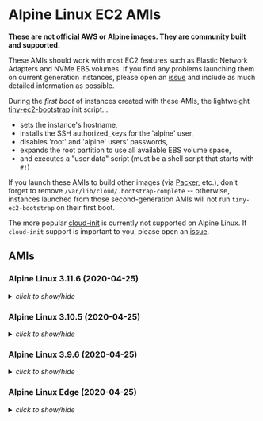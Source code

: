 # Alpine Linux EC2 AMIs

**These are not official AWS or Alpine images.  They are community built and
supported.**

These AMIs should work with most EC2 features such as Elastic Network Adapters
and NVMe EBS volumes.  If you find any problems launching them on current
generation instances, please open an [issue](https://github.com/mcrute/alpine-ec2-ami/issues)
and include as much detailed information as possible.

During the *first boot* of instances created with these AMIs, the lightweight
[tiny-ec2-bootstrap](https://github.com/mcrute/tiny-ec2-bootstrap) init
script...
- sets the instance's hostname,
- installs the SSH authorized_keys for the 'alpine' user,
- disables 'root' and 'alpine' users' passwords,
- expands the root partition to use all available EBS volume space,
- and executes a "user data" script (must be a shell script that starts with `#!`)

If you launch these AMIs to build other images (via [Packer](https://packer.io),
etc.), don't forget to remove `/var/lib/cloud/.bootstrap-complete` --
otherwise, instances launched from those second-generation AMIs will not run
`tiny-ec2-bootstrap` on their first boot.

The more popular [cloud-init](https://cloudinit.readthedocs.io/en/latest/)
is currently not supported on Alpine Linux.  If `cloud-init` support is
important to you, please open an [issue](https://github.com/mcrute/alpine-ec2-ami/issues).

## AMIs

### Alpine Linux 3.11.6 (2020-04-25)
<details><summary><i>click to show/hide</i></summary><p>

| Region | alpine-ami-3.11.6-x86_64-r0 |
| ------ | --- |
| ap-northeast-1 | [ami-04dd34605aba7ce11](https://ap-northeast-1.console.aws.amazon.com/ec2/home#Images:visibility=public-images;imageId=ami-04dd34605aba7ce11) ([launch](https://ap-northeast-1.console.aws.amazon.com/ec2/home#launchAmi=ami-04dd34605aba7ce11)) |
| ap-northeast-2 | [ami-0fd25bd139c05812d](https://ap-northeast-2.console.aws.amazon.com/ec2/home#Images:visibility=public-images;imageId=ami-0fd25bd139c05812d) ([launch](https://ap-northeast-2.console.aws.amazon.com/ec2/home#launchAmi=ami-0fd25bd139c05812d)) |
| ap-south-1 | [ami-08437e8244154999a](https://ap-south-1.console.aws.amazon.com/ec2/home#Images:visibility=public-images;imageId=ami-08437e8244154999a) ([launch](https://ap-south-1.console.aws.amazon.com/ec2/home#launchAmi=ami-08437e8244154999a)) |
| ap-southeast-1 | [ami-04a63840be47a0816](https://ap-southeast-1.console.aws.amazon.com/ec2/home#Images:visibility=public-images;imageId=ami-04a63840be47a0816) ([launch](https://ap-southeast-1.console.aws.amazon.com/ec2/home#launchAmi=ami-04a63840be47a0816)) |
| ap-southeast-2 | [ami-07be0b72172a63df3](https://ap-southeast-2.console.aws.amazon.com/ec2/home#Images:visibility=public-images;imageId=ami-07be0b72172a63df3) ([launch](https://ap-southeast-2.console.aws.amazon.com/ec2/home#launchAmi=ami-07be0b72172a63df3)) |
| ca-central-1 | [ami-013d1db5df4ad7d4a](https://ca-central-1.console.aws.amazon.com/ec2/home#Images:visibility=public-images;imageId=ami-013d1db5df4ad7d4a) ([launch](https://ca-central-1.console.aws.amazon.com/ec2/home#launchAmi=ami-013d1db5df4ad7d4a)) |
| eu-central-1 | [ami-03bc1e4d4bf636895](https://eu-central-1.console.aws.amazon.com/ec2/home#Images:visibility=public-images;imageId=ami-03bc1e4d4bf636895) ([launch](https://eu-central-1.console.aws.amazon.com/ec2/home#launchAmi=ami-03bc1e4d4bf636895)) |
| eu-north-1 | [ami-03830331da71d3b6a](https://eu-north-1.console.aws.amazon.com/ec2/home#Images:visibility=public-images;imageId=ami-03830331da71d3b6a) ([launch](https://eu-north-1.console.aws.amazon.com/ec2/home#launchAmi=ami-03830331da71d3b6a)) |
| eu-west-1 | [ami-0a3bf003cc0e5cbaf](https://eu-west-1.console.aws.amazon.com/ec2/home#Images:visibility=public-images;imageId=ami-0a3bf003cc0e5cbaf) ([launch](https://eu-west-1.console.aws.amazon.com/ec2/home#launchAmi=ami-0a3bf003cc0e5cbaf)) |
| eu-west-2 | [ami-0dcb13d7ab5820ac0](https://eu-west-2.console.aws.amazon.com/ec2/home#Images:visibility=public-images;imageId=ami-0dcb13d7ab5820ac0) ([launch](https://eu-west-2.console.aws.amazon.com/ec2/home#launchAmi=ami-0dcb13d7ab5820ac0)) |
| eu-west-3 | [ami-043d77b850fc69cff](https://eu-west-3.console.aws.amazon.com/ec2/home#Images:visibility=public-images;imageId=ami-043d77b850fc69cff) ([launch](https://eu-west-3.console.aws.amazon.com/ec2/home#launchAmi=ami-043d77b850fc69cff)) |
| sa-east-1 | [ami-0056de88b2ebc5071](https://sa-east-1.console.aws.amazon.com/ec2/home#Images:visibility=public-images;imageId=ami-0056de88b2ebc5071) ([launch](https://sa-east-1.console.aws.amazon.com/ec2/home#launchAmi=ami-0056de88b2ebc5071)) |
| us-east-1 | [ami-0da684cce2ab4aadb](https://us-east-1.console.aws.amazon.com/ec2/home#Images:visibility=public-images;imageId=ami-0da684cce2ab4aadb) ([launch](https://us-east-1.console.aws.amazon.com/ec2/home#launchAmi=ami-0da684cce2ab4aadb)) |
| us-east-2 | [ami-014d15ba809c1e48f](https://us-east-2.console.aws.amazon.com/ec2/home#Images:visibility=public-images;imageId=ami-014d15ba809c1e48f) ([launch](https://us-east-2.console.aws.amazon.com/ec2/home#launchAmi=ami-014d15ba809c1e48f)) |
| us-west-1 | [ami-05f659e5fe3528bbd](https://us-west-1.console.aws.amazon.com/ec2/home#Images:visibility=public-images;imageId=ami-05f659e5fe3528bbd) ([launch](https://us-west-1.console.aws.amazon.com/ec2/home#launchAmi=ami-05f659e5fe3528bbd)) |
| us-west-2 | [ami-0380e01590d421d3e](https://us-west-2.console.aws.amazon.com/ec2/home#Images:visibility=public-images;imageId=ami-0380e01590d421d3e) ([launch](https://us-west-2.console.aws.amazon.com/ec2/home#launchAmi=ami-0380e01590d421d3e)) |

</p></details>

### Alpine Linux 3.10.5 (2020-04-25)
<details><summary><i>click to show/hide</i></summary><p>

| Region | alpine-ami-3.10.5-x86_64-r0 |
| ------ | --- |
| ap-northeast-1 | [ami-043d40c880c7a176b](https://ap-northeast-1.console.aws.amazon.com/ec2/home#Images:visibility=public-images;imageId=ami-043d40c880c7a176b) ([launch](https://ap-northeast-1.console.aws.amazon.com/ec2/home#launchAmi=ami-043d40c880c7a176b)) |
| ap-northeast-2 | [ami-0595dc50c0f0e23f7](https://ap-northeast-2.console.aws.amazon.com/ec2/home#Images:visibility=public-images;imageId=ami-0595dc50c0f0e23f7) ([launch](https://ap-northeast-2.console.aws.amazon.com/ec2/home#launchAmi=ami-0595dc50c0f0e23f7)) |
| ap-south-1 | [ami-0c8a22fa0ee90c07a](https://ap-south-1.console.aws.amazon.com/ec2/home#Images:visibility=public-images;imageId=ami-0c8a22fa0ee90c07a) ([launch](https://ap-south-1.console.aws.amazon.com/ec2/home#launchAmi=ami-0c8a22fa0ee90c07a)) |
| ap-southeast-1 | [ami-0244d1373053cfe5b](https://ap-southeast-1.console.aws.amazon.com/ec2/home#Images:visibility=public-images;imageId=ami-0244d1373053cfe5b) ([launch](https://ap-southeast-1.console.aws.amazon.com/ec2/home#launchAmi=ami-0244d1373053cfe5b)) |
| ap-southeast-2 | [ami-0cf284dc25e35862d](https://ap-southeast-2.console.aws.amazon.com/ec2/home#Images:visibility=public-images;imageId=ami-0cf284dc25e35862d) ([launch](https://ap-southeast-2.console.aws.amazon.com/ec2/home#launchAmi=ami-0cf284dc25e35862d)) |
| ca-central-1 | [ami-08c250f635a417222](https://ca-central-1.console.aws.amazon.com/ec2/home#Images:visibility=public-images;imageId=ami-08c250f635a417222) ([launch](https://ca-central-1.console.aws.amazon.com/ec2/home#launchAmi=ami-08c250f635a417222)) |
| eu-central-1 | [ami-0a626b78c94340b6e](https://eu-central-1.console.aws.amazon.com/ec2/home#Images:visibility=public-images;imageId=ami-0a626b78c94340b6e) ([launch](https://eu-central-1.console.aws.amazon.com/ec2/home#launchAmi=ami-0a626b78c94340b6e)) |
| eu-north-1 | [ami-041b6bdb27dbc8226](https://eu-north-1.console.aws.amazon.com/ec2/home#Images:visibility=public-images;imageId=ami-041b6bdb27dbc8226) ([launch](https://eu-north-1.console.aws.amazon.com/ec2/home#launchAmi=ami-041b6bdb27dbc8226)) |
| eu-west-1 | [ami-0451f26166639b1b9](https://eu-west-1.console.aws.amazon.com/ec2/home#Images:visibility=public-images;imageId=ami-0451f26166639b1b9) ([launch](https://eu-west-1.console.aws.amazon.com/ec2/home#launchAmi=ami-0451f26166639b1b9)) |
| eu-west-2 | [ami-08ca328d558bee247](https://eu-west-2.console.aws.amazon.com/ec2/home#Images:visibility=public-images;imageId=ami-08ca328d558bee247) ([launch](https://eu-west-2.console.aws.amazon.com/ec2/home#launchAmi=ami-08ca328d558bee247)) |
| eu-west-3 | [ami-0bbb1a9d10ee0e6ee](https://eu-west-3.console.aws.amazon.com/ec2/home#Images:visibility=public-images;imageId=ami-0bbb1a9d10ee0e6ee) ([launch](https://eu-west-3.console.aws.amazon.com/ec2/home#launchAmi=ami-0bbb1a9d10ee0e6ee)) |
| sa-east-1 | [ami-088bc83fe1497e710](https://sa-east-1.console.aws.amazon.com/ec2/home#Images:visibility=public-images;imageId=ami-088bc83fe1497e710) ([launch](https://sa-east-1.console.aws.amazon.com/ec2/home#launchAmi=ami-088bc83fe1497e710)) |
| us-east-1 | [ami-0e635ea3ca126c707](https://us-east-1.console.aws.amazon.com/ec2/home#Images:visibility=public-images;imageId=ami-0e635ea3ca126c707) ([launch](https://us-east-1.console.aws.amazon.com/ec2/home#launchAmi=ami-0e635ea3ca126c707)) |
| us-east-2 | [ami-0f5a09a7d1d0ae35f](https://us-east-2.console.aws.amazon.com/ec2/home#Images:visibility=public-images;imageId=ami-0f5a09a7d1d0ae35f) ([launch](https://us-east-2.console.aws.amazon.com/ec2/home#launchAmi=ami-0f5a09a7d1d0ae35f)) |
| us-west-1 | [ami-06c2aa86f3a72385e](https://us-west-1.console.aws.amazon.com/ec2/home#Images:visibility=public-images;imageId=ami-06c2aa86f3a72385e) ([launch](https://us-west-1.console.aws.amazon.com/ec2/home#launchAmi=ami-06c2aa86f3a72385e)) |
| us-west-2 | [ami-0b6f8a395fa8b5961](https://us-west-2.console.aws.amazon.com/ec2/home#Images:visibility=public-images;imageId=ami-0b6f8a395fa8b5961) ([launch](https://us-west-2.console.aws.amazon.com/ec2/home#launchAmi=ami-0b6f8a395fa8b5961)) |

</p></details>

### Alpine Linux 3.9.6 (2020-04-25)
<details><summary><i>click to show/hide</i></summary><p>

| Region | alpine-ami-3.9.6-x86_64-r0 |
| ------ | --- |
| ap-northeast-1 | [ami-0133f3a571f684178](https://ap-northeast-1.console.aws.amazon.com/ec2/home#Images:visibility=public-images;imageId=ami-0133f3a571f684178) ([launch](https://ap-northeast-1.console.aws.amazon.com/ec2/home#launchAmi=ami-0133f3a571f684178)) |
| ap-northeast-2 | [ami-0f9ad7c51e14bdc3d](https://ap-northeast-2.console.aws.amazon.com/ec2/home#Images:visibility=public-images;imageId=ami-0f9ad7c51e14bdc3d) ([launch](https://ap-northeast-2.console.aws.amazon.com/ec2/home#launchAmi=ami-0f9ad7c51e14bdc3d)) |
| ap-south-1 | [ami-00af726ec2f4077a2](https://ap-south-1.console.aws.amazon.com/ec2/home#Images:visibility=public-images;imageId=ami-00af726ec2f4077a2) ([launch](https://ap-south-1.console.aws.amazon.com/ec2/home#launchAmi=ami-00af726ec2f4077a2)) |
| ap-southeast-1 | [ami-0d52e9d7f91ca051c](https://ap-southeast-1.console.aws.amazon.com/ec2/home#Images:visibility=public-images;imageId=ami-0d52e9d7f91ca051c) ([launch](https://ap-southeast-1.console.aws.amazon.com/ec2/home#launchAmi=ami-0d52e9d7f91ca051c)) |
| ap-southeast-2 | [ami-054360648343b66bc](https://ap-southeast-2.console.aws.amazon.com/ec2/home#Images:visibility=public-images;imageId=ami-054360648343b66bc) ([launch](https://ap-southeast-2.console.aws.amazon.com/ec2/home#launchAmi=ami-054360648343b66bc)) |
| ca-central-1 | [ami-0583a99f342097b6c](https://ca-central-1.console.aws.amazon.com/ec2/home#Images:visibility=public-images;imageId=ami-0583a99f342097b6c) ([launch](https://ca-central-1.console.aws.amazon.com/ec2/home#launchAmi=ami-0583a99f342097b6c)) |
| eu-central-1 | [ami-051eec0106a08df6d](https://eu-central-1.console.aws.amazon.com/ec2/home#Images:visibility=public-images;imageId=ami-051eec0106a08df6d) ([launch](https://eu-central-1.console.aws.amazon.com/ec2/home#launchAmi=ami-051eec0106a08df6d)) |
| eu-north-1 | [ami-07a2b23059054aea3](https://eu-north-1.console.aws.amazon.com/ec2/home#Images:visibility=public-images;imageId=ami-07a2b23059054aea3) ([launch](https://eu-north-1.console.aws.amazon.com/ec2/home#launchAmi=ami-07a2b23059054aea3)) |
| eu-west-1 | [ami-0eb2b54ab4d09eb80](https://eu-west-1.console.aws.amazon.com/ec2/home#Images:visibility=public-images;imageId=ami-0eb2b54ab4d09eb80) ([launch](https://eu-west-1.console.aws.amazon.com/ec2/home#launchAmi=ami-0eb2b54ab4d09eb80)) |
| eu-west-2 | [ami-08c87b358b24d1df3](https://eu-west-2.console.aws.amazon.com/ec2/home#Images:visibility=public-images;imageId=ami-08c87b358b24d1df3) ([launch](https://eu-west-2.console.aws.amazon.com/ec2/home#launchAmi=ami-08c87b358b24d1df3)) |
| eu-west-3 | [ami-00a425aa20737343e](https://eu-west-3.console.aws.amazon.com/ec2/home#Images:visibility=public-images;imageId=ami-00a425aa20737343e) ([launch](https://eu-west-3.console.aws.amazon.com/ec2/home#launchAmi=ami-00a425aa20737343e)) |
| sa-east-1 | [ami-0ea679407da47b78a](https://sa-east-1.console.aws.amazon.com/ec2/home#Images:visibility=public-images;imageId=ami-0ea679407da47b78a) ([launch](https://sa-east-1.console.aws.amazon.com/ec2/home#launchAmi=ami-0ea679407da47b78a)) |
| us-east-1 | [ami-004f0550310a2d7aa](https://us-east-1.console.aws.amazon.com/ec2/home#Images:visibility=public-images;imageId=ami-004f0550310a2d7aa) ([launch](https://us-east-1.console.aws.amazon.com/ec2/home#launchAmi=ami-004f0550310a2d7aa)) |
| us-east-2 | [ami-045a2cc3fe272caee](https://us-east-2.console.aws.amazon.com/ec2/home#Images:visibility=public-images;imageId=ami-045a2cc3fe272caee) ([launch](https://us-east-2.console.aws.amazon.com/ec2/home#launchAmi=ami-045a2cc3fe272caee)) |
| us-west-1 | [ami-026a54e52daea1233](https://us-west-1.console.aws.amazon.com/ec2/home#Images:visibility=public-images;imageId=ami-026a54e52daea1233) ([launch](https://us-west-1.console.aws.amazon.com/ec2/home#launchAmi=ami-026a54e52daea1233)) |
| us-west-2 | [ami-0b933475d362cbfab](https://us-west-2.console.aws.amazon.com/ec2/home#Images:visibility=public-images;imageId=ami-0b933475d362cbfab) ([launch](https://us-west-2.console.aws.amazon.com/ec2/home#launchAmi=ami-0b933475d362cbfab)) |

</p></details>

### Alpine Linux Edge (2020-04-25)
<details><summary><i>click to show/hide</i></summary><p>

| Region | alpine-ami-edge-x86_64-20200425232123 |
| ------ | --- |
| ap-northeast-1 | [ami-0f64e8385eb16f0c5](https://ap-northeast-1.console.aws.amazon.com/ec2/home#Images:visibility=public-images;imageId=ami-0f64e8385eb16f0c5) ([launch](https://ap-northeast-1.console.aws.amazon.com/ec2/home#launchAmi=ami-0f64e8385eb16f0c5)) |
| ap-northeast-2 | [ami-0f6525d9186a0ee66](https://ap-northeast-2.console.aws.amazon.com/ec2/home#Images:visibility=public-images;imageId=ami-0f6525d9186a0ee66) ([launch](https://ap-northeast-2.console.aws.amazon.com/ec2/home#launchAmi=ami-0f6525d9186a0ee66)) |
| ap-south-1 | [ami-034d9a20d9bf2049f](https://ap-south-1.console.aws.amazon.com/ec2/home#Images:visibility=public-images;imageId=ami-034d9a20d9bf2049f) ([launch](https://ap-south-1.console.aws.amazon.com/ec2/home#launchAmi=ami-034d9a20d9bf2049f)) |
| ap-southeast-1 | [ami-0e64d169297389f9e](https://ap-southeast-1.console.aws.amazon.com/ec2/home#Images:visibility=public-images;imageId=ami-0e64d169297389f9e) ([launch](https://ap-southeast-1.console.aws.amazon.com/ec2/home#launchAmi=ami-0e64d169297389f9e)) |
| ap-southeast-2 | [ami-0afc0bab8196b70e4](https://ap-southeast-2.console.aws.amazon.com/ec2/home#Images:visibility=public-images;imageId=ami-0afc0bab8196b70e4) ([launch](https://ap-southeast-2.console.aws.amazon.com/ec2/home#launchAmi=ami-0afc0bab8196b70e4)) |
| ca-central-1 | [ami-068da53b91dcfad35](https://ca-central-1.console.aws.amazon.com/ec2/home#Images:visibility=public-images;imageId=ami-068da53b91dcfad35) ([launch](https://ca-central-1.console.aws.amazon.com/ec2/home#launchAmi=ami-068da53b91dcfad35)) |
| eu-central-1 | [ami-0b04139e51df7902b](https://eu-central-1.console.aws.amazon.com/ec2/home#Images:visibility=public-images;imageId=ami-0b04139e51df7902b) ([launch](https://eu-central-1.console.aws.amazon.com/ec2/home#launchAmi=ami-0b04139e51df7902b)) |
| eu-north-1 | [ami-0ac2cb76721262b8f](https://eu-north-1.console.aws.amazon.com/ec2/home#Images:visibility=public-images;imageId=ami-0ac2cb76721262b8f) ([launch](https://eu-north-1.console.aws.amazon.com/ec2/home#launchAmi=ami-0ac2cb76721262b8f)) |
| eu-west-1 | [ami-0a86b121e789d84a2](https://eu-west-1.console.aws.amazon.com/ec2/home#Images:visibility=public-images;imageId=ami-0a86b121e789d84a2) ([launch](https://eu-west-1.console.aws.amazon.com/ec2/home#launchAmi=ami-0a86b121e789d84a2)) |
| eu-west-2 | [ami-0329b37ebc36521c7](https://eu-west-2.console.aws.amazon.com/ec2/home#Images:visibility=public-images;imageId=ami-0329b37ebc36521c7) ([launch](https://eu-west-2.console.aws.amazon.com/ec2/home#launchAmi=ami-0329b37ebc36521c7)) |
| eu-west-3 | [ami-037d85dcf06bc913e](https://eu-west-3.console.aws.amazon.com/ec2/home#Images:visibility=public-images;imageId=ami-037d85dcf06bc913e) ([launch](https://eu-west-3.console.aws.amazon.com/ec2/home#launchAmi=ami-037d85dcf06bc913e)) |
| sa-east-1 | [ami-0b8e53df93ee4132d](https://sa-east-1.console.aws.amazon.com/ec2/home#Images:visibility=public-images;imageId=ami-0b8e53df93ee4132d) ([launch](https://sa-east-1.console.aws.amazon.com/ec2/home#launchAmi=ami-0b8e53df93ee4132d)) |
| us-east-1 | [ami-097be5ea1a5c7b6ce](https://us-east-1.console.aws.amazon.com/ec2/home#Images:visibility=public-images;imageId=ami-097be5ea1a5c7b6ce) ([launch](https://us-east-1.console.aws.amazon.com/ec2/home#launchAmi=ami-097be5ea1a5c7b6ce)) |
| us-east-2 | [ami-0f40de04e77f600b6](https://us-east-2.console.aws.amazon.com/ec2/home#Images:visibility=public-images;imageId=ami-0f40de04e77f600b6) ([launch](https://us-east-2.console.aws.amazon.com/ec2/home#launchAmi=ami-0f40de04e77f600b6)) |
| us-west-1 | [ami-095527a55aa7c1c1d](https://us-west-1.console.aws.amazon.com/ec2/home#Images:visibility=public-images;imageId=ami-095527a55aa7c1c1d) ([launch](https://us-west-1.console.aws.amazon.com/ec2/home#launchAmi=ami-095527a55aa7c1c1d)) |
| us-west-2 | [ami-0e5711189d37ddd64](https://us-west-2.console.aws.amazon.com/ec2/home#Images:visibility=public-images;imageId=ami-0e5711189d37ddd64) ([launch](https://us-west-2.console.aws.amazon.com/ec2/home#launchAmi=ami-0e5711189d37ddd64)) |

</p></details>
